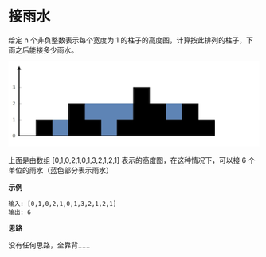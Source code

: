 # 接雨水

给定 n 个非负整数表示每个宽度为 1 的柱子的高度图，计算按此排列的柱子，下雨之后能接多少雨水。

![](img/1.png)

上面是由数组 [0,1,0,2,1,0,1,3,2,1,2,1] 表示的高度图，在这种情况下，可以接 6 个单位的雨水（蓝色部分表示雨水）

**示例**
```
输入: [0,1,0,2,1,0,1,3,2,1,2,1]
输出: 6
```

**思路**

没有任何思路，全靠背……
